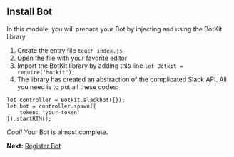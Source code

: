 ## Install Bot

In this module, you will prepare your Bot by injecting and using the BotKit library.

1. Create the entry file `touch index.js`
2. Open the file with your favorite editor
3. Import the BotKit library by adding this line `let Botkit = require('botkit');`
4. The library has created an abstraction of the complicated Slack API. All you need is to put all these codes: 
```
let controller = Botkit.slackbot({});
let bot = controller.spawn({ 
    token: 'your-token'
}).startRTM();
```

*Cool!* Your Bot is almost complete. 

**Next:** [Register Bot](https://github.com/dannych/gepetto/tree/3-token)
